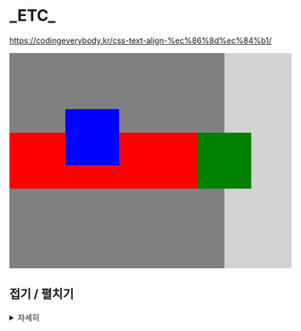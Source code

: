 # \_ETC\_

https://codingeverybody.kr/css-text-align-%ec%86%8d%ec%84%b1/

<div style="display: flex;">
  <div class="lbox" style="
    width: 40vw;
    aspect-ratio: 1/1;
    display: flex;
    flex-wrap: nowrap;
    align-items: center;
    background: gray;
    overflow: visible;
    position: relative;
  ">
    <div class="lbox-bar-1" style="
      width: 35vw;
      height: 100px;
      background: red;
      flex-shrink: 0;
    "></div>
    <div class="lbox-bar-2" style="
      width: 10vw;
      height: 100px;
      background: green;
      flex-shrink: 0;
    "></div>
    <div class="lbox-bar-3" style="
      width: 10vw;
      height: 100px;
      background: blue;
      position: absolute;
      top: 100px;
      left: 100px;
      z-index: 100;
    "></div>
  </div>
  <div class="rbox" style="
    width: 40vw;
    aspect-ratio: 1/1;
    background: lightgray;
    z-index: -1;
  "></div>
</div>

## 접기 / 펼치기

<details>
    <summary>자세히</summary>

<!-- summary 아래 한칸 공백 두고 내용 삽입 -->

테스트 00<br />
관련 정보

</details>

